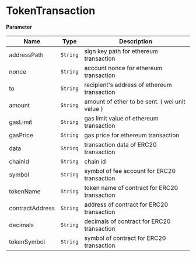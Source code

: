 # TokenTransaction

**Parameter**

| Name            | Type       | Description                                     |
| --------------- | ---------- | ----------------------------------------------- |
| addressPath     | `String` | sign key path for ethereum transaction          |
| nonce           | `String` | account nonce for ethereum transaction          |
| to              | `String` | recipient's address of ethereum transaction     |
| amount          | `String` | amount of ether to be sent. ( wei unit value ) |
| gasLimit        | `String` | gas limit value of ethereum transaction         |
| gasPrice        | `String` | gas price for ethereum transaction              |
| data            | `String` | transaction data of ERC20 transaction           |
| chainId         | `String` | chain id                                        |
| symbol          | `String` | symbol of fee account for ERC20 transaction     |
| tokenName       | `String` | token name of contract for ERC20 transaction    |
| contractAddress | `String` | address of contract for ERC20 transaction       |
| decimals        | `String` | decimals of contract for ERC20 transaction      |
| tokenSymbol     | `String` | symbol of contract for ERC20 transaction        |

